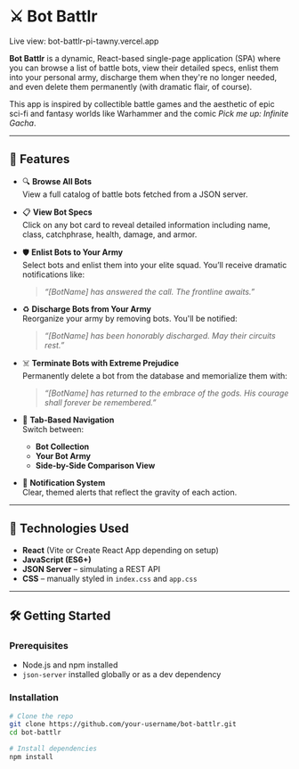 # ⚔️ Bot Battlr
Live view: bot-battlr-pi-tawny.vercel.app

**Bot Battlr** is a dynamic, React-based single-page application (SPA) where you can browse a list of battle bots, view their detailed specs, enlist them into your personal army, discharge them when they're no longer needed, and even delete them permanently (with dramatic flair, of course).

This app is inspired by collectible battle games and the aesthetic of epic sci-fi and fantasy worlds like Warhammer and the comic *Pick me up: Infinite Gacha*.

---

## 🚀 Features

- 🔍 **Browse All Bots**  
  View a full catalog of battle bots fetched from a JSON server.

- 📋 **View Bot Specs**  
  Click on any bot card to reveal detailed information including name, class, catchphrase, health, damage, and armor.

- 🛡️ **Enlist Bots to Your Army**  
  Select bots and enlist them into your elite squad. You’ll receive dramatic notifications like:
  > *“[BotName] has answered the call. The frontline awaits.”*

- ♻️ **Discharge Bots from Your Army**  
  Reorganize your army by removing bots. You'll be notified:
  > *“[BotName] has been honorably discharged. May their circuits rest.”*

- ☠️ **Terminate Bots with Extreme Prejudice**  
  Permanently delete a bot from the database and memorialize them with:
  > *“[BotName] has returned to the embrace of the gods. His courage shall forever be remembered.”*

- 🔁 **Tab-Based Navigation**  
  Switch between:
  - **Bot Collection**
  - **Your Bot Army**
  - **Side-by-Side Comparison View**

- 💬 **Notification System**  
  Clear, themed alerts that reflect the gravity of each action.

---

## 🧠 Technologies Used

- **React** (Vite or Create React App depending on setup)
- **JavaScript (ES6+)**
- **JSON Server** – simulating a REST API
- **CSS** – manually styled in `index.css` and `app.css`

---

## 🛠️ Getting Started

### Prerequisites

- Node.js and npm installed
- `json-server` installed globally or as a dev dependency

### Installation

```bash
# Clone the repo
git clone https://github.com/your-username/bot-battlr.git
cd bot-battlr

# Install dependencies
npm install
